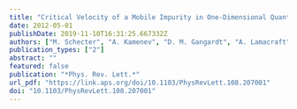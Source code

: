 ```yaml
---
title: "Critical Velocity of a Mobile Impurity in One-Dimensional Quantum Liquids"
date: 2012-05-01
publishDate: 2019-11-10T16:31:25.667332Z
authors: ["M. Schecter", "A. Kamenev", "D. M. Gangardt", "A. Lamacraft"]
publication_types: ["2"]
abstract: ""
featured: false
publication: "*Phys. Rev. Lett.*"
url_pdf: "https://link.aps.org/doi/10.1103/PhysRevLett.108.207001"
doi: "10.1103/PhysRevLett.108.207001"
---
```


